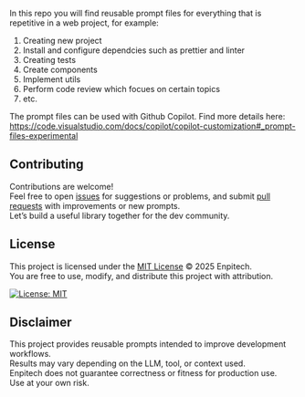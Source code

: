 In this repo you will find reusable prompt files for everything that is repetitive in a web project, for example:
1. Creating new project
2. Install and configure dependcies such as prettier and linter
3. Creating tests
4. Create components
5. Implement utils
6. Perform code review which focues on certain topics
7. etc.

The prompt files can be used with Github Copilot.
Find more details here:
https://code.visualstudio.com/docs/copilot/copilot-customization#_prompt-files-experimental

## Contributing

Contributions are welcome!  
Feel free to open [issues](../../issues) for suggestions or problems, and submit [pull requests](../../pulls) with improvements or new prompts.  
Let’s build a useful library together for the dev community.

## License

This project is licensed under the [MIT License](LICENSE) © 2025 Enpitech.  
You are free to use, modify, and distribute this project with attribution.

[![License: MIT](https://img.shields.io/badge/License-MIT-yellow.svg)](LICENSE)

## Disclaimer

This project provides reusable prompts intended to improve development workflows.  
Results may vary depending on the LLM, tool, or context used.  
Enpitech does not guarantee correctness or fitness for production use.  
Use at your own risk.
